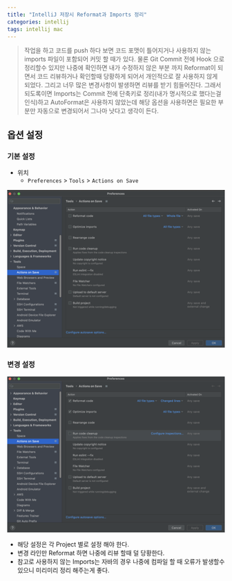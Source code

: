 ```yaml
---
title: "IntelliJ 저장시 Reformat과 Imports 정리"
categories: intellij  
tags: intellij mac
---
```


> 작업을 하고 코드를 push 하다 보면 코드 포맷이 틀어지거나 사용하지 않는 imports 파일이 포함되어 커밋 할 때가 있다.
> 물론 Git Commit 전에 Hook 으로 정리할수 있지만 나중에 확인하면 내가 수정하지 않은 부분 까지 Reformat이 되면서
> 코드 리뷰하거나 확인할때 당황하게 되어서 개인적으로 잘 사용하지 않게 되었다. 그리고 너무 많은 변경사항이 발생하면 리뷰를 받기 힘들어진다.
> 그래서 되도록이면 Imports는 Commit 전에 단축키로 정리(내가 명시적으로 했다는걸 인식)하고 AutoFormat은 사용하지 않았는데
> 해당 옵션을 사용하면은 필요한 부분만 자동으로 변경되어서 그나마 낫다고 생각이 든다.

## 옵션 설정

### 기본 설정

* 위치
    * `Preferences` > `Tools` > `Actions on Save`

![기본](/assets/images/2022-03-20/default.png)

### 변경 설정

![설정](/assets/images/2022-03-20/after.png)

* 해당 설정은 각 Project 별로 설정 해야 한다.
* 변경 라인만 Reformat 하면 나중에 리뷰 할때 덜 당황한다.
* 참고로 사용하지 않는 Imports는 자바의 경우 나중에 컴파일 할 때 오류가 발생할수 있으니 미리미리 정리 해주는게 좋다.

